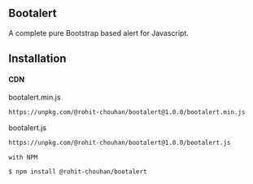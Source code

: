## Bootalert

A complete pure Bootstrap based alert for Javascript. 

## Installation

#### CDN
bootalert.min.js
```sh
https://unpkg.com/@rohit-chouhan/bootalert@1.0.0/bootalert.min.js
```

bootalert.js
```sh
https://unpkg.com/@rohit-chouhan/bootalert@1.0.0/bootalert.js
```
`with NPM`
```sh
$ npm install @rohit-chouhan/bootalert
```
